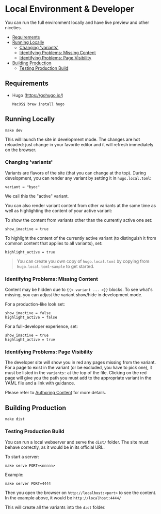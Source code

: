<!-- omit from toc -->
# Local Environment & Developer

You can run the full environment locally and have live preview and other niceties.

- [Requirements](#requirements)
- [Running Locally](#running-locally)
  - [Changing 'variants'](#changing-variants)
  - [Identifying Problems: Missing Content](#identifying-problems-missing-content)
  - [Identifying Problems: Page Visibility](#identifying-problems-page-visibility)
- [Building Production](#building-production)
  - [Testing Production Build](#testing-production-build)

## Requirements

- Hugo (https://gohugo.io/)

      MacOS$ brew install hugo

## Running Locally

    make dev

This will launch the site in development mode.
The changes are hot reloaded: just change in your favorite editor and it will refresh immediately on the browser.

### Changing 'variants'

Variants are flavors of the site (that you can change at the top).
During development, you can render any variant by setting it in `hugo.local.toml`:

```
variant = "byoc"
```

We call this the "active" variant.

You can also render variant content from other variants at the same time as well as highlighting the content of your active variant:

To show the content from variants other than the currently active one set:

```
show_inactive = true
```

To highlight the content of the currently active variant (to distinguish it from common content that applies to all variants), set:

```
highlight_active = true
```

> You can create you own copy of `hugo.local.toml` by copying from `hugo.local.toml~sample` to get started.


### Identifying Problems: Missing Content

Content may be hidden due to `{{< variant ... >}}` blocks. To see what's missing,
you can adjust the variant show/hide in development mode.

For a production-like look set:

    show_inactive = false
    highlight_active = false

For a full-developer experience, set:

    show_inactive = true
    highlight_active = true

### Identifying Problems: Page Visibility

The developer site will show you in red any pages missing from the variant.
For a page to exist in the variant (or be excluded, you have to pick one), it must be listed in the `variants:` at the top of the file.
Clicking on the red page will give you the path you must add to the appropriate variant in the YAML file and a link with guidance.

Please refer to [Authoring Content](AUTHOR.md) for more details.

## Building Production

    make dist

### Testing Production Build

You can run a local webserver and serve the `dist/` folder. The site must behave correctly, as it would be in its official URL.

To start a server:

    make serve PORT=<nnnnn>

Example:

    make server PORT=4444

Then you open the browser on `http://localhost:<port>` to see the content. In the example above, it would be `http://localhost:4444/`


This will create all the variants into the `dist` folder.
